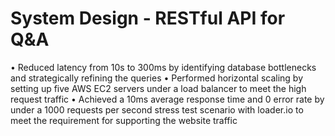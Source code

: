 # System Design - RESTful API for Q&A

•	Reduced latency from 10s to 300ms by identifying database bottlenecks and strategically refining the queries
•	Performed horizontal scaling by setting up five AWS EC2 servers under a load balancer to meet the high request traffic
•	Achieved a 10ms average response time and 0 error rate by under a 1000 requests per second stress test scenario with loader.io to meet the requirement for supporting the website traffic
